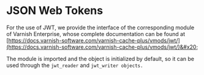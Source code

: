 # JSON Web Tokens

For the use of JWT, we provide the interface of the corresponding module of Varnish Enterprise, whose complete documentation can be found at [https://docs.varnish-software.com/varnish-cache-plus/vmods/jwt/](https://docs.varnish-software.com/varnish-cache-plus/vmods/jwt/)&#x20;

The module is imported and the object is initialized by default, so it can be used through the `jwt_reader` and `jwt_writer objects.`

